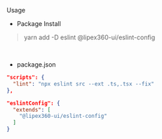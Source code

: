 Usage

* Package Install
> yarn add -D eslint @lipex360-ui/eslint-config

<br />

* package.json

```json
"scripts": {
  "lint": "npx eslint src --ext .ts,.tsx --fix"
},

"eslintConfig": {
  "extends": [
    "@lipex360-ui/eslint-config"
  ]
}
```
